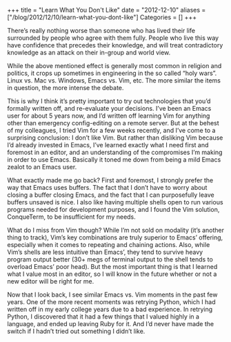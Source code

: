 +++
title = "Learn What You Don't Like"
date = "2012-12-10"
aliases = ["/blog/2012/12/10/learn-what-you-dont-like"]
Categories = []
+++

There’s really nothing worse than someone who has lived their life surrounded by people who agree with them fully. People who live this way have confidence that precedes their knowledge, and will treat contradictory knowledge as an attack on their in-group and world view.

While the above mentioned effect is generally most common in religion and politics, it crops up sometimes in engineering in the so called “holy wars”. Linux vs. Mac vs. Windows, Emacs vs. Vim, etc. The more similar the items in question, the more intense the debate.

This is why I think it’s pretty important to try out technologies that you’d formally written off, and re-evaluate your decisions. I’ve been an Emacs user for about 5 years now, and I’d written off learning Vim for anything other than emergency config-editing on a remote server. But at the behest of my colleagues, I tried Vim for a few weeks recently, and I’ve come to a surprising conclusion: I don’t like Vim. But rather than disliking Vim because I’d already invested in Emacs, I’ve learned exactly what I need first and foremost in an editor, and an understanding of the compromises I’m making in order to use Emacs. Basically it toned me down from being a mild Emacs zealot to an Emacs user.

What exactly made me go back? First and foremost, I strongly prefer the way that Emacs uses buffers. The fact that I don’t have to worry about closing a buffer closing Emacs, and the fact that I can purposefully leave buffers unsaved is nice. I also like having multiple shells open to run various programs needed for development purposes, and I found the Vim solution, ConqueTerm, to be insufficient for my needs.

What do I miss from Vim though? While I’m not sold on modality (it’s another thing to track), Vim’s key combinations are truly superior to Emacs’ offering, especially when it comes to repeating and chaining actions. Also, while Vim’s shells are less intuitive than Emacs’, they tend to survive heavy program output better (30+ megs of terminal output to the shell tends to overload Emacs’ poor head). But the most important thing is that I learned what I value most in an editor, so I  will know in the future whether or not a new editor will be right for me.

Now that I look back, I see similar Emacs vs. Vim moments in the past few years. One of the more recent moments was retrying Python, which I had written off in my early college years due to a bad experience. In retrying Python, I discovered that it had a few things that I valued highly in a language, and ended up leaving Ruby for it. And I’d never have made the switch if I hadn’t tried out something I didn’t like.
